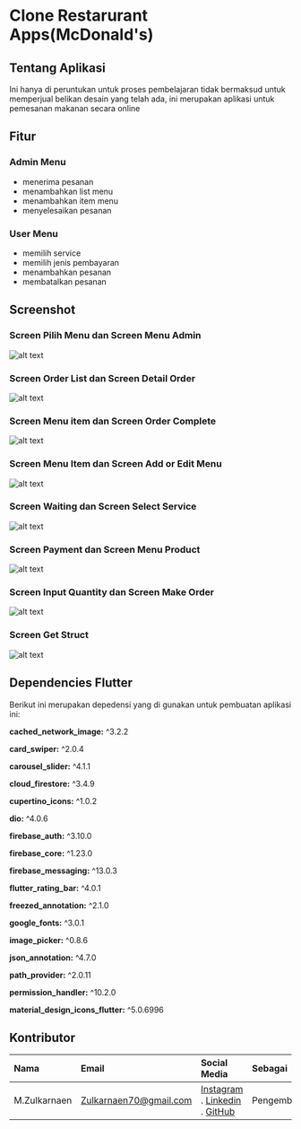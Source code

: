 # Clone Restarurant Apps(McDonald's)

## Tentang Aplikasi
Ini hanya di peruntukan untuk proses pembelajaran tidak bermaksud untuk memperjual belikan desain yang telah ada, ini merupakan aplikasi untuk pemesanan makanan secara online

## Fitur
### Admin Menu
- menerima pesanan
- menambahkan list menu
- menambahkan item menu
- menyelesaikan pesanan

### User Menu
- memilih service
- memilih jenis pembayaran
- menambahkan pesanan
- membatalkan pesanan

## Screenshot
### Screen Pilih Menu dan Screen Menu Admin
![alt text](https://raw.githubusercontent.com/magerngulik/clone_restaurant_apps_McDonalds/main/lib/assets/presentation/1%20Selected%20Menu%20and%20menu%20admin.jpg)
### Screen Order List dan Screen Detail Order
![alt text](https://raw.githubusercontent.com/magerngulik/clone_restaurant_apps_McDonalds/main/lib/assets/presentation/2%20Order%20List%20and%20Detail%20Order%20.jpg)
### Screen Menu item dan Screen Order Complete
![alt text](https://raw.githubusercontent.com/magerngulik/clone_restaurant_apps_McDonalds/main/lib/assets/presentation/3%20Screen%20Menu%20Item%20and%20Order%20Compleate.jpg)
### Screen Menu Item dan Screen Add or Edit Menu
![alt text](https://raw.githubusercontent.com/magerngulik/clone_restaurant_apps_McDonalds/main/lib/assets/presentation/4%20Screen%20Menu%20item%20and%20add%20or%20edit.jpg)
### Screen Waiting dan Screen Select Service
![alt text](https://raw.githubusercontent.com/magerngulik/clone_restaurant_apps_McDonalds/main/lib/assets/presentation/8.jpg)
### Screen Payment dan Screen Menu Product
![alt text](https://github.com/magerngulik/clone_restaurant_apps_McDonalds/blob/main/lib/assets/presentation/9q.jpg)
### Screen Input Quantity dan Screen Make Order
![alt text](https://github.com/magerngulik/clone_restaurant_apps_McDonalds/blob/main/lib/assets/presentation/10q.jpg)
### Screen Get Struct
![alt text](https://github.com/magerngulik/clone_restaurant_apps_McDonalds/blob/main/lib/assets/presentation/11.jpg)

## Dependencies Flutter 
Berikut ini merupakan depedensi yang di gunakan untuk pembuatan aplikasi ini:

**cached_network_image:** ^3.2.2

**card_swiper:** ^2.0.4

**carousel_slider:** ^4.1.1

**cloud_firestore:** ^3.4.9

**cupertino_icons:** ^1.0.2

**dio:** ^4.0.6

**firebase_auth:** ^3.10.0

**firebase_core:** ^1.23.0

**firebase_messaging:** ^13.0.3

**flutter_rating_bar:** ^4.0.1

**freezed_annotation:** ^2.1.0

**google_fonts:** ^3.0.1

**image_picker:** ^0.8.6

**json_annotation:** ^4.7.0

**path_provider:** ^2.0.11

**permission_handler:** ^10.2.0

**material_design_icons_flutter:** ^5.0.6996

## Kontributor 
| Nama | Email    | Social Media  | Sebagai  |
:---   | :--- | :--- | :--- |
M.Zulkarnaen|Zulkarnaen70@gmail.com|[Instagram](https://www.instagram.com/zulkarnaimz/) . [Linkedin](http://www.linkedin.com/in/zulkarnaen137) . [GitHub](https://github.com/magerngulik) |Pengembang
